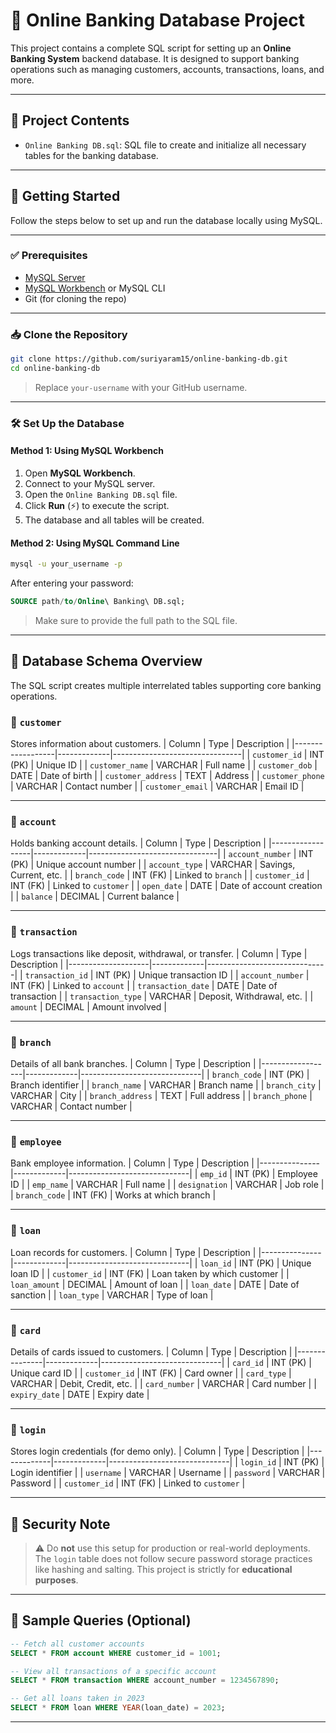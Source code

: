 # 🏦 Online Banking Database Project

This project contains a complete SQL script for setting up an **Online Banking System** backend database. It is designed to support banking operations such as managing customers, accounts, transactions, loans, and more.

---

## 📂 Project Contents

- `Online Banking DB.sql`: SQL file to create and initialize all necessary tables for the banking database.

---

## 🚀 Getting Started

Follow the steps below to set up and run the database locally using MySQL.

---

### ✅ Prerequisites

- [MySQL Server](https://dev.mysql.com/downloads/mysql/)
- [MySQL Workbench](https://dev.mysql.com/downloads/workbench/) or MySQL CLI
- Git (for cloning the repo)

---

### 📥 Clone the Repository

```bash
git clone https://github.com/suriyaram15/online-banking-db.git
cd online-banking-db
```

> Replace `your-username` with your GitHub username.

---

### 🛠️ Set Up the Database

#### Method 1: Using MySQL Workbench

1. Open **MySQL Workbench**.
2. Connect to your MySQL server.
3. Open the `Online Banking DB.sql` file.
4. Click **Run** (⚡) to execute the script.
5. The database and all tables will be created.

#### Method 2: Using MySQL Command Line

```bash
mysql -u your_username -p
```

After entering your password:

```sql
SOURCE path/to/Online\ Banking\ DB.sql;
```

> Make sure to provide the full path to the SQL file.

---

## 🧱 Database Schema Overview

The SQL script creates multiple interrelated tables supporting core banking operations.

### 🔹 `customer`
Stores information about customers.
| Column           | Type        | Description                    |
|------------------|-------------|--------------------------------|
| `customer_id`    | INT (PK)    | Unique ID                      |
| `customer_name`  | VARCHAR     | Full name                      |
| `customer_dob`   | DATE        | Date of birth                  |
| `customer_address` | TEXT      | Address                        |
| `customer_phone` | VARCHAR     | Contact number                 |
| `customer_email` | VARCHAR     | Email ID                       |

---

### 🔹 `account`
Holds banking account details.
| Column           | Type        | Description                    |
|------------------|-------------|--------------------------------|
| `account_number` | INT (PK)    | Unique account number          |
| `account_type`   | VARCHAR     | Savings, Current, etc.         |
| `branch_code`    | INT (FK)    | Linked to `branch`             |
| `customer_id`    | INT (FK)    | Linked to `customer`           |
| `open_date`      | DATE        | Date of account creation       |
| `balance`        | DECIMAL     | Current balance                |

---

### 🔹 `transaction`
Logs transactions like deposit, withdrawal, or transfer.
| Column             | Type        | Description                  |
|--------------------|-------------|------------------------------|
| `transaction_id`   | INT (PK)    | Unique transaction ID        |
| `account_number`   | INT (FK)    | Linked to `account`          |
| `transaction_date` | DATE        | Date of transaction          |
| `transaction_type` | VARCHAR     | Deposit, Withdrawal, etc.    |
| `amount`           | DECIMAL     | Amount involved              |

---

### 🔹 `branch`
Details of all bank branches.
| Column           | Type        | Description                  |
|------------------|-------------|------------------------------|
| `branch_code`    | INT (PK)    | Branch identifier            |
| `branch_name`    | VARCHAR     | Branch name                  |
| `branch_city`    | VARCHAR     | City                         |
| `branch_address` | TEXT        | Full address                 |
| `branch_phone`   | VARCHAR     | Contact number               |

---

### 🔹 `employee`
Bank employee information.
| Column        | Type        | Description                  |
|---------------|-------------|------------------------------|
| `emp_id`      | INT (PK)    | Employee ID                  |
| `emp_name`    | VARCHAR     | Full name                    |
| `designation` | VARCHAR     | Job role                     |
| `branch_code` | INT (FK)    | Works at which branch        |

---

### 🔹 `loan`
Loan records for customers.
| Column        | Type        | Description                  |
|---------------|-------------|------------------------------|
| `loan_id`     | INT (PK)    | Unique loan ID               |
| `customer_id` | INT (FK)    | Loan taken by which customer |
| `loan_amount` | DECIMAL     | Amount of loan               |
| `loan_date`   | DATE        | Date of sanction             |
| `loan_type`   | VARCHAR     | Type of loan                 |

---

### 🔹 `card`
Details of cards issued to customers.
| Column        | Type        | Description                  |
|---------------|-------------|------------------------------|
| `card_id`     | INT (PK)    | Unique card ID               |
| `customer_id` | INT (FK)    | Card owner                   |
| `card_type`   | VARCHAR     | Debit, Credit, etc.          |
| `card_number` | VARCHAR     | Card number                  |
| `expiry_date` | DATE        | Expiry date                  |

---

### 🔹 `login`
Stores login credentials (for demo only).
| Column      | Type        | Description                  |
|-------------|-------------|------------------------------|
| `login_id`  | INT (PK)    | Login identifier             |
| `username`  | VARCHAR     | Username                     |
| `password`  | VARCHAR     | Password                     |
| `customer_id` | INT (FK)  | Linked to `customer`         |

---

## 🔐 Security Note

> ⚠️ Do **not** use this setup for production or real-world deployments. The `login` table does not follow secure password storage practices like hashing and salting. This project is strictly for **educational purposes**.

---

## 🧪 Sample Queries (Optional)

```sql
-- Fetch all customer accounts
SELECT * FROM account WHERE customer_id = 1001;

-- View all transactions of a specific account
SELECT * FROM transaction WHERE account_number = 1234567890;

-- Get all loans taken in 2023
SELECT * FROM loan WHERE YEAR(loan_date) = 2023;
```

---

